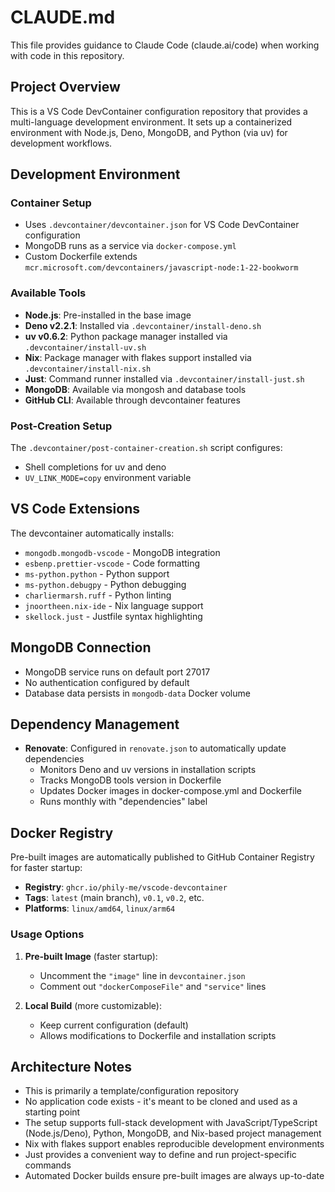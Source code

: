 # CLAUDE.md

This file provides guidance to Claude Code (claude.ai/code) when working with code in this repository.

## Project Overview

This is a VS Code DevContainer configuration repository that provides a multi-language development environment. It sets up a containerized environment with Node.js, Deno, MongoDB, and Python (via uv) for development workflows.

## Development Environment

### Container Setup
- Uses `.devcontainer/devcontainer.json` for VS Code DevContainer configuration
- MongoDB runs as a service via `docker-compose.yml`
- Custom Dockerfile extends `mcr.microsoft.com/devcontainers/javascript-node:1-22-bookworm`

### Available Tools
- **Node.js**: Pre-installed in the base image
- **Deno v2.2.1**: Installed via `.devcontainer/install-deno.sh`
- **uv v0.6.2**: Python package manager installed via `.devcontainer/install-uv.sh`
- **Nix**: Package manager with flakes support installed via `.devcontainer/install-nix.sh`
- **Just**: Command runner installed via `.devcontainer/install-just.sh`
- **MongoDB**: Available via mongosh and database tools
- **GitHub CLI**: Available through devcontainer features

### Post-Creation Setup
The `.devcontainer/post-container-creation.sh` script configures:
- Shell completions for uv and deno
- `UV_LINK_MODE=copy` environment variable

## VS Code Extensions
The devcontainer automatically installs:
- `mongodb.mongodb-vscode` - MongoDB integration
- `esbenp.prettier-vscode` - Code formatting
- `ms-python.python` - Python support
- `ms-python.debugpy` - Python debugging
- `charliermarsh.ruff` - Python linting
- `jnoortheen.nix-ide` - Nix language support
- `skellock.just` - Justfile syntax highlighting

## MongoDB Connection
- MongoDB service runs on default port 27017
- No authentication configured by default
- Database data persists in `mongodb-data` Docker volume

## Dependency Management
- **Renovate**: Configured in `renovate.json` to automatically update dependencies
  - Monitors Deno and uv versions in installation scripts
  - Tracks MongoDB tools version in Dockerfile
  - Updates Docker images in docker-compose.yml and Dockerfile
  - Runs monthly with "dependencies" label

## Docker Registry
Pre-built images are automatically published to GitHub Container Registry for faster startup:
- **Registry**: `ghcr.io/phily-me/vscode-devcontainer`
- **Tags**: `latest` (main branch), `v0.1`, `v0.2`, etc.
- **Platforms**: `linux/amd64`, `linux/arm64`

### Usage Options
1. **Pre-built Image** (faster startup):
   - Uncomment the `"image"` line in `devcontainer.json`
   - Comment out `"dockerComposeFile"` and `"service"` lines
   
2. **Local Build** (more customizable):
   - Keep current configuration (default)
   - Allows modifications to Dockerfile and installation scripts

## Architecture Notes
- This is primarily a template/configuration repository
- No application code exists - it's meant to be cloned and used as a starting point
- The setup supports full-stack development with JavaScript/TypeScript (Node.js/Deno), Python, MongoDB, and Nix-based project management
- Nix with flakes support enables reproducible development environments
- Just provides a convenient way to define and run project-specific commands
- Automated Docker builds ensure pre-built images are always up-to-date